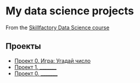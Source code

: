 # My data science projects
From the [Skillfactory Data Science course](https://skillfactory.ru/data-scientist-pro)

## Проекты

* [Проект 0. Игра: Угадай число](https://github.com/MariiaZa/sf_data_science/tree/main/sf_data_science/project_0)
* [Проект 1. _______](____)
* [Проект 0. _______](____)
